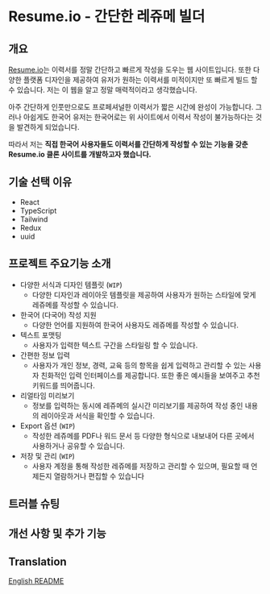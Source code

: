 # Resume.io - 간단한 레쥬메 빌더
## 개요
[Resume.io](https://resume.io/)는 이력서를 정말 간단하고 빠르게 작성을 도우는 웹 사이트입니다. 또한 다양한 플랫폼 디자인을 제공하여 유저가 원하는 이력서를 미적이지만 또 빠르게 빌드 할 수 있습니다. 저는 이 웹을 알고 정말 매력적이라고 생각했습니다.  

아주 간단하게 인풋만으로도 프로페셔널한 이력서가 짧은 시간에 완성이 가능합니다. 그러나 아쉽게도 한국어 유저는 한국어로는 위 사이트에서 이력서 작성이 불가능하다는 것을 발견하게 되었습니다. 

따라서 저는 **직접 한국어 사용자들도 이력서를 간단하게 작성할 수 있는 기능을 갖춘 Resume.io 클론 사이트를 개발하고자 했습니다.**

## 기술 선택 이유
- React
- TypeScript
- Tailwind
- Redux
- uuid

## 프로젝트 주요기능 소개
- 다양한 서식과 디자인 템플릿 (`WIP`)
	- 다양한 디자인과 레이아웃 템플릿을 제공하여 사용자가 원하는 스타일에 맞게 레쥬메를 작성할 수 있습니다.
- 한국어 (다국어) 작성 지원
	- 다양한 언어를 지원하여 한국어 사용자도 레쥬메를 작성할 수 있습니다.
- 텍스트 포맷팅
	- 사용자가 입력한 텍스트 구간을 스타일링 할 수 있습니다.
- 간편한 정보 입력
	- 사용자가 개인 정보, 경력, 교육 등의 항목을 쉽게 입력하고 관리할 수 있는 사용자 친화적인 입력 인터페이스를 제공합니다. 또한 좋은 예시들을 보여주고 추천 키워드를 띄어줍니다.
- 리얼타임 미리보기
	- 정보를 입력하는 동시에 레쥬메의 실시간 미리보기를 제공하여 작성 중인 내용의 레이아웃과 서식을 확인할 수 있습니다.
- Export 옵션 (`WIP`)
	- 작성한 레쥬메를 PDF나 워드 문서 등 다양한 형식으로 내보내어 다른 곳에서 사용하거나 공유할 수 있습니다.
- 저장 및 관리 (`WIP`)
	- 사용자 계정을 통해 작성한 레쥬메를 저장하고 관리할 수 있으며, 필요할 때 언제든지 열람하거나 편집할 수 있습니다
	
## 트러블 슈팅
## 개선 사항 및 추가 기능

## Translation
[English README](./ENG.md)